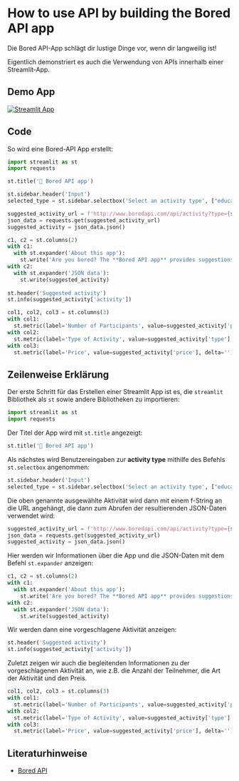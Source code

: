 # How to use API by building the Bored API app

Die Bored API-App schlägt dir lustige Dinge vor, wenn dir langweilig ist!

Eigentlich demonstriert es auch die Verwendung von APIs innerhalb einer Streamlit-App.
## Demo App

[![Streamlit App](https://static.streamlit.io/badges/streamlit_badge_black_white.svg)](https://share.streamlit.io/dataprofessor/bored-api-app/)

## Code
So wird eine Bored-API App erstellt:
```python
import streamlit as st
import requests

st.title('🏀 Bored API app')

st.sidebar.header('Input')
selected_type = st.sidebar.selectbox('Select an activity type', ["education", "recreational", "social", "diy", "charity", "cooking", "relaxation", "music", "busywork"])

suggested_activity_url = f'http://www.boredapi.com/api/activity?type={selected_type}'
json_data = requests.get(suggested_activity_url)
suggested_activity = json_data.json()

c1, c2 = st.columns(2)
with c1:
  with st.expander('About this app'):
    st.write('Are you bored? The **Bored API app** provides suggestions on activities that you can do when you are bored. This app is powered by the Bored API.')
with c2:
  with st.expander('JSON data'):
    st.write(suggested_activity)
    
st.header('Suggested activity')
st.info(suggested_activity['activity'])

col1, col2, col3 = st.columns(3)
with col1:
  st.metric(label='Number of Participants', value=suggested_activity['participants'], delta='')
with col2:
  st.metric(label='Type of Activity', value=suggested_activity['type'].capitalize(), delta='')
with col3:
  st.metric(label='Price', value=suggested_activity['price'], delta='')
```

## Zeilenweise Erklärung
Der erste Schritt für das Erstellen einer Streamlit App ist es, die `streamlit` Bibliothek als `st` sowie andere Bibliotheken zu importieren:
```python
import streamlit as st
import requests
```

Der Titel der App wird mit `st.title` angezeigt:
```python
st.title('🏀 Bored API app')
```

Als nächstes wird Benutzereingaben zur **activity type** mithilfe des Befehls `st.selectbox` angenommen:
```python
st.sidebar.header('Input')
selected_type = st.sidebar.selectbox('Select an activity type', ["education", "recreational", "social", "diy", "charity", "cooking", "relaxation", "music", "busywork"])
```

Die oben genannte ausgewählte Aktivität wird dann mit einem f-String an die URL angehängt, die dann zum Abrufen der resultierenden JSON-Daten verwendet wird:
```python
suggested_activity_url = f'http://www.boredapi.com/api/activity?type={selected_type}'
json_data = requests.get(suggested_activity_url)
suggested_activity = json_data.json()
```

Hier werden wir Informationen über die App und die JSON-Daten mit dem Befehl `st.expander` anzeigen:
```python
c1, c2 = st.columns(2)
with c1:
  with st.expander('About this app'):
    st.write('Are you bored? The **Bored API app** provides suggestions on activities that you can do. This app is powered by the Bored API.')
with c2:
  with st.expander('JSON data'):
    st.write(suggested_activity)
```

Wir werden dann eine vorgeschlagene Aktivität anzeigen:
```python
st.header('Suggested activity')
st.info(suggested_activity['activity'])
```

Zuletzt zeigen wir auch die begleitenden Informationen zu der vorgeschlagenen Aktivität an, wie z.B. die Anzahl der Teilnehmer, die Art der Aktivität und den Preis.
```python
col1, col2, col3 = st.columns(3)
with col1:
  st.metric(label='Number of Participants', value=suggested_activity['participants'], delta='')
with col2:
  st.metric(label='Type of Activity', value=suggested_activity['type'].capitalize(), delta='')
with col3:
  st.metric(label='Price', value=suggested_activity['price'], delta='')
```

## Literaturhinweise
- [Bored API](http://www.boredapi.com/)
